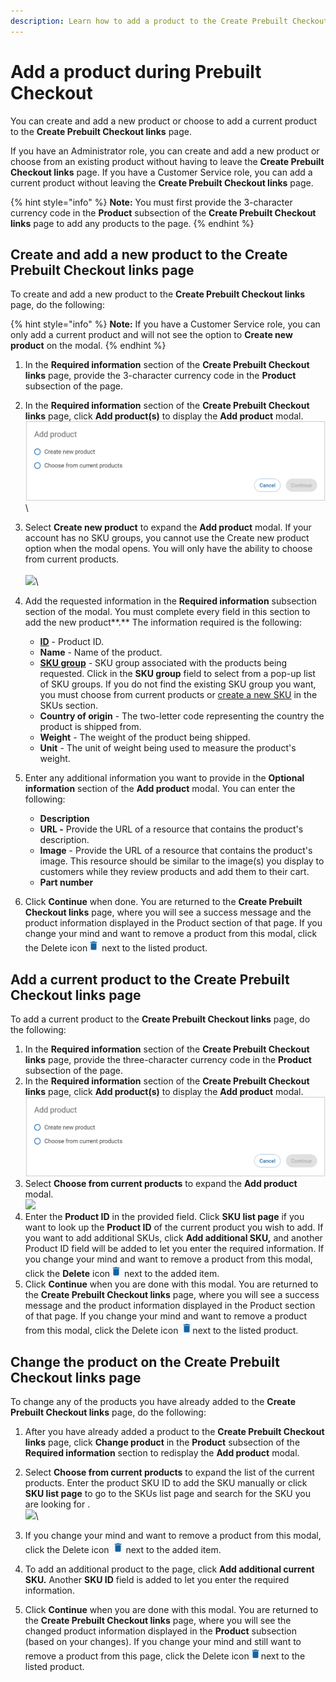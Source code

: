 ```yaml
---
description: Learn how to add a product to the Create Prebuilt Checkout links page.
---
```


# Add a product during Prebuilt Checkout

You can create and add a new product or choose to add a current product to the **Create Prebuilt Checkout links** page.&#x20;

If you have an Administrator role, you can create and add a new product or choose from an existing product without having to leave the **Create Prebuilt Checkout links** page. If you have a Customer Service role, you can add a current product without leaving the **Create Prebuilt Checkout links** page.

{% hint style="info" %}
**Note:** You must first provide the 3-character currency code in the **Product** subsection of the **Create Prebuilt Checkout links** page to add any products to the page.
{% endhint %}

## Create and add a new product to the **Create Prebuilt Checkout links** page

To create and add a new product to the **Create Prebuilt Checkout links** page, do the following:

{% hint style="info" %}
**Note:** If you have a Customer Service role, you can only add a current product and will not see the option to **Create new product** on the modal.
{% endhint %}

1. In the **Required information** section of the **Create Prebuilt Checkout links** page, provide the 3-character currency code in the **Product** subsection of the page.
2. In the **Required information** section of the **Create Prebuilt Checkout links** page, click **Add product(s)** to display the **Add product** modal.\
   ![](<../../../../.gitbook/assets/first add product modal - DICO Gen links (1).png>)\

3. Select **Create new product** to expand the **Add product** modal. If your account has no SKU groups, you cannot use the Create new product option when the modal opens. You will only have the ability to choose from current products.\
   \
   ![](<../../../../.gitbook/assets/Add\_new\_product\_modal\_9\_29 (1).png>)\

4. Add the requested information in the **Required information** subsection section of the modal. You must complete every field in this section to add the new product**.** The information required is the following:
   * [**ID**](../../customers/) - Product ID.
   * **Name** - Name of the product.
   * [**SKU group**](https://www.digitalriver.com/docs/digital-river-api-reference/#tag/SkuGroups/operation/listSkuGroups)  - SKU group associated with the products being requested. Click in the **SKU group** field to select from a pop-up list of SKU groups. If you do not find the existing SKU group you want, you must choose from current products or [create a new SKU](../../catalog/skus/adding-a-sku.md) in the SKUs section. &#x20;
   * **Country of origin** - The two-letter code representing the country the product is shipped from.
   * **Weight** - The weight of the product being shipped.
   * **Unit** - The unit of weight being used to measure the product's weight.
5. Enter any additional information you want to provide in the **Optional information** section of the **Add product** modal. You can enter the following:
   * **Description**
   * **URL -** Provide the URL of a resource that contains the product's description.
   * **Image** - Provide the URL of a resource that contains the product's image. This resource should be similar to the image(s) you display to customers while they review products and add them to their cart.
   * **Part number**
6. Click **Continue** when done. You are returned to the **Create Prebuilt Checkout links** page, where you will see a success message and the product information displayed in the Product section of that page. If you change your mind and want to remove a product from this modal, click the Delete icon<img src="../../../../.gitbook/assets/image (78).png" alt="" data-size="original"> next to the listed product.

## Add a current product to the **Create Prebuilt Checkout links** page

To add a current product to the **Create Prebuilt Checkout links** page, do the following:

1. In the **Required information** section of the **Create Prebuilt Checkout links** page, provide the three-character currency code in the **Product** subsection of the page.
2. In the **Required information** section of the **Create Prebuilt Checkout links** page, click **Add product(s)** to display the **Add product** modal.\
   ![](<../../../../.gitbook/assets/first add product modal - DICO Gen links (1).png>)
3. Select **Choose from current products** to expand the **Add product** modal.\
   ![](../../../../.gitbook/assets/add\_existing\_product\_modal\_DICO\_links.png)
4. Enter the **Product ID** in the provided field. Click **SKU list page** if you want to look up the **Product ID** of the current product you wish to add. If you want to add additional SKUs, click **Add additional SKU,** and another Product ID field will be added to let you enter the required information. If you change your mind and want to remove a product from this modal, click the **Delete** icon<img src="../../../../.gitbook/assets/image (78).png" alt="" data-size="original"> next to the added item.
5. Click **Continue** when you are done with this modal. You are returned to the **Create Prebuilt Checkout links** page, where you will see a success message and the product information displayed in the Product section of that page. If you change your mind and want to remove a product from this modal, click the Delete icon <img src="../../../../.gitbook/assets/image (78).png" alt="" data-size="original">next to the listed product.

## Change the product on the **Create Prebuilt Checkout links** page

To change any of the products you have already added to the **Create Prebuilt Checkout links** page, do the following:

1. After you have already added a product to the **Create Prebuilt Checkout links** page, click **Change product** in the **Product** subsection of the **Required information** section to redisplay the **Add product** modal.
2. Select **Choose from current products** to expand the list of the current products. Enter the product SKU ID to add the SKU manually or click **SKU list page** to go to the SKUs list page and search for the SKU you are looking for .\
   ![](../../../../.gitbook/assets/change\_product\_DICO\_links\_page.png)\

3. If you change your mind and want to remove a product from this modal, click the Delete icon <img src="../../../../.gitbook/assets/image (78).png" alt="" data-size="original"> next to the added item.&#x20;
4. To add an additional product to the page, click **Add additional current SKU.** Another **SKU ID** field is added to let you enter the required information.&#x20;
5. Click **Continue** when you are done with this modal. You are returned to the **Create Prebuilt Checkout links** page, where you will see the changed product information displayed in the **Product** subsection (based on your changes). If you change your mind and still want to remove a product from this page, click the Delete icon<img src="../../../../.gitbook/assets/image (78).png" alt="" data-size="original">next to the listed product.
